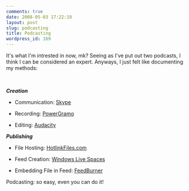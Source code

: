 ```yaml
---
comments: true
date: 2008-05-03 17:22:19
layout: post
slug: podcasting
title: Podcasting
wordpress_id: 169
---
```


It's what I'm intrested in now, mk? Seeing as I've put out two podcasts, I think I can be considered an expert.</sarcasm> Anyways, I just felt like documenting my methods:




 




**_Creation_**






  * Communication: [Skype](http://www.skype.com/) 

  * Recording: [PowerGramo](http://www.powergramo.com/) 

  * Editing: [Audacity](http://audacity.sourceforge.net/)


**_Publishing_**






  * File Hosting: [HotlinkFiles.com](http://www.hotlinkfiles.com/) 

  * Feed Creation: [Windows Live Spaces](http://spaces.live.com/) 

  * Embedding File in Feed: [FeedBurner](http://www.feedburner.com/)



Podcasting: so easy, even you can do it!
